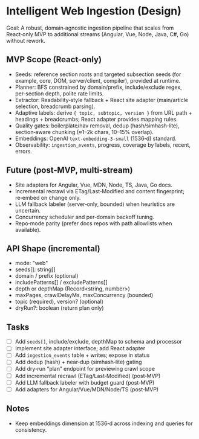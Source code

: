 # Intelligent Web Ingestion (Design)

Goal: A robust, domain‑agnostic ingestion pipeline that scales from React‑only MVP to additional streams (Angular, Vue, Node, Java, C#, Go) without rework.

## MVP Scope (React-only)

- Seeds: reference section roots and targeted subsection seeds (for example, core, DOM, server/client, compiler), provided at runtime.
- Planner: BFS constrained by domain/prefix, include/exclude regex, per‑section depth, polite rate limits.
- Extractor: Readability‑style fallback + React site adapter (main/article selection, breadcrumb parsing).
- Adaptive labels: derive `{ topic, subtopic, version }` from URL path + headings + breadcrumbs; React adapter provides mapping rules.
- Quality gates: boilerplate/nav removal, dedup (hash/simhash‑lite), section‑aware chunking (≈1–2k chars, 10–15% overlap).
- Embeddings: OpenAI `text-embedding-3-small` (1536‑d) standard.
- Observability: `ingestion_events`, progress, coverage by labels, recent, errors.

## Future (post‑MVP, multi‑stream)

- Site adapters for Angular, Vue, MDN, Node, TS, Java, Go docs.
- Incremental recrawl via ETag/Last‑Modified and content fingerprint; re‑embed on change only.
- LLM fallback labeler (server‑only, bounded) when heuristics are uncertain.
- Concurrency scheduler and per‑domain backoff tuning.
- Repo‑mode parity (prefer docs repos with path allowlists when available).

## API Shape (incremental)

- mode: "web"
- seeds[]: string[]
- domain / prefix (optional)
- includePatterns[] / excludePatterns[]
- depth or depthMap (Record<string, number>)
- maxPages, crawlDelayMs, maxConcurrency (bounded)
- topic (required), version? (optional)
- dryRun?: boolean (return plan only)

## Tasks

- [ ] Add `seeds[]`, include/exclude, depthMap to schema and processor
- [ ] Implement site adapter interface; add React adapter
- [ ] Add `ingestion_events` table + writes; expose in status
- [ ] Add dedup (hash) + near‑dup (simhash‑lite) gating
- [ ] Add dry‑run “plan” endpoint for previewing crawl scope
- [ ] Add incremental recrawl (ETag/Last‑Modified) (post‑MVP)
- [ ] Add LLM fallback labeler with budget guard (post‑MVP)
- [ ] Add adapters for Angular/Vue/MDN/Node/TS (post‑MVP)

## Notes

- Keep embeddings dimension at 1536‑d across indexing and queries for consistency.
